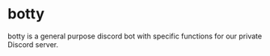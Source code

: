 # botty

botty is a general purpose discord bot with specific functions for our private Discord server.
